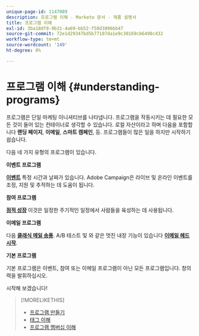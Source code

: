 ```yaml
---
unique-page-id: 1147089
description: 프로그램 이해 - Marketo 문서 - 제품 설명서
title: 프로그램 이해
exl-id: 3ba18df8-9b31-4a69-bb52-f50d3896bb47
source-git-commit: 72e1d29347bd5b77107da1e9c30169cb6490c432
workflow-type: tm+mt
source-wordcount: '149'
ht-degree: 0%

---
```


# 프로그램 이해 {#understanding-programs}

프로그램은 단일 마케팅 이니셔티브를 나타냅니다. 프로그램을 작동시키는 데 필요한 모든 것이 들어 있는 컨테이너로 생각할 수 있습니다. 로컬 자산이라고 하며 다음을 포함합니다 **랜딩 페이지**, **이메일**, **스마트 캠페인**, 등. 프로그램들이 많은 일을 하지만 시작하기 쉽습니다.

다음 네 가지 유형의 프로그램이 있습니다.

**이벤트 프로그램**

**[이벤트](/help/marketo/product-docs/demand-generation/events/understanding-events/understanding-event-programs.md)** 특정 시간과 날짜가 있습니다. Adobe Campaign은 라이브 및 온라인 이벤트를 조정, 지원 및 추적하는 데 도움이 됩니다.

**참여 프로그램**

**[점적 성장](/help/marketo/product-docs/email-marketing/drip-nurturing/creating-an-engagement-program/understanding-engagement-programs.md)** 이것은 일정한 주기적인 일정에서 사람들을 육성하는 데 사용됩니다.

**이메일 프로그램**

다음 **[클래식 메일 송풍](/help/marketo/product-docs/email-marketing/email-programs/creating-an-email-program/understanding-email-programs.md)**. A/B 테스트 및 와 같은 멋진 내장 기능이 있습니다 **[이메일 헤드 시작](/help/marketo/product-docs/email-marketing/email-programs/email-program-actions/head-start-for-email-programs.md)**.

**기본 프로그램**

기본 프로그램은 이벤트, 참여 또는 이메일 프로그램이 아닌 모든 프로그램입니다. 창의력을 발휘하십시오.

시작해 보겠습니다!

>[!MORELIKETHIS]
>
>* [프로그램 만들기](/help/marketo/product-docs/email-marketing/email-programs/creating-an-email-program/create-an-email-program.md)
>* [태그 이해](/help/marketo/product-docs/core-marketo-concepts/programs/working-with-programs/understanding-tags.md)
>* [프로그램 멤버십 이해](/help/marketo/product-docs/core-marketo-concepts/programs/creating-programs/understanding-program-membership.md)

